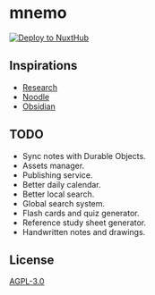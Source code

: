 # mnemo

[![Deploy to NuxtHub](https://hub.nuxt.com/button.svg)](https://hub.nuxt.com/new?repo=lemueldls/mnemo)

## Inspirations

- [Research](https://un.ms/research)
- [Noodle](https://noodle.run)
- [Obsidian](https://obsidian.md)

## TODO

- Sync notes with Durable Objects.
- Assets manager.
- Publishing service.
- Better daily calendar.
- Better local search.
- Global search system.
- Flash cards and quiz generator.
- Reference study sheet generator.
- Handwritten notes and drawings.

## License

[AGPL-3.0](https://choosealicense.com/licenses/agpl-3.0/)
